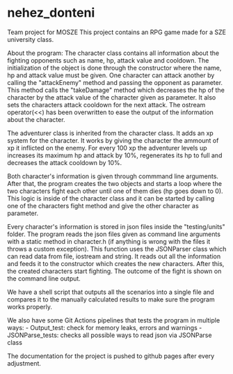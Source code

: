 # nehez_donteni
Team project for MOSZE
This project contains an RPG game made for a SZE university class.

About the program:
The character class contains all information about the fighting opponents such as name, hp, attack value and cooldown. The initialization of the object is done through the constructor where the name, hp and attack value must be given. One character can attack another by calling the "attackEnemy" method and passing the opponent as parameter. This method calls the "takeDamage" method which decreases the hp of the character by the attack value of the character given as parameter. It also sets the characters attack cooldown for the next attack. The ostream operator(<<) has been overwritten to ease the output of the information about the character.

The adventurer class is inherited from the character class. It adds an xp system for the character. It works by giving the character the ammount of xp it inflicted on the enemy. For every 100 xp the adventurer levels up increases its maximum hp and attack by 10%, regenerates its hp to full and decreases the attack cooldown by 10%.

Both character's information is given through commmand line arguments. After that, the program creates the two objects and starts a loop where the two characters fight each other until one of them dies (hp goes down to 0). This logic is inside of the character class and it can be started by calling one of the characters fight method and give the other character as parameter.

Every character's information is stored in json files inside the "testing/units" folder. The program reads the json files given as command line arguments with a static method in character.h (if anything is wrong with the files it throws a custom exception). This function uses the JSONParser class which can read data from file, iostream and string. It reads out all the information and feeds it to the constructor which creates the new characters. After this, the created characters start fighting. The outcome of the fight is shown on the command line output.

We have a shell script that outputs all the scenarios into a single file and compares it to the manually calculated results to make sure the program works properly.

We also have some Git Actions pipelines that tests the program in multiple ways:
    - Output_test: check for memory leaks, errors and warnings
    - JSONParse_tests: checks all possible ways to read json via JSONParse class

The documentation for the project is pushed to github pages after every adjustment.